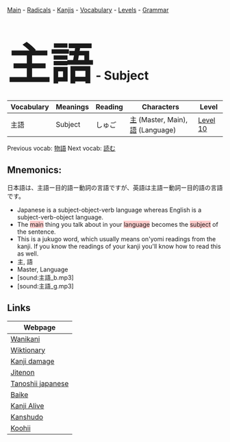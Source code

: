 <style> bigfont {font-size: 100px}</style>
[Main](../README.md) -
[Radicals](../radicals.md) -
[Kanjis](../kanjis.md) -
[Vocabulary](../vocabulary.md) -
[Levels](../levels.md) -
[Grammar](../grammar.md)
# <bigfont> 主語</bigfont> - Subject 

| Vocabulary | Meanings | Reading | Characters | Level |
| --- | --- | --- | --- | --- |
| 主語 | Subject | しゅご |  [主](../kanjis/主.md) (Master, Main), [語](../kanjis/語.md) (Language) | [Level 10](../levels/wk_level10.md) |

Previous vocab: [物語](物語.md) Next vocab: [読む](読む.md) 

## Mnemonics:
日本語は、主語ー目的語ー動詞の言語ですが、英語は主語ー動詞ー目的語の言語です。
* Japanese is a subject-object-verb language whereas English is a subject-verb-object language.
* The <span style="background-color:#ffcccb"> main</span> thing you talk about in your <span style="background-color:#ffcccb"> language</span> becomes the <span style="background-color:#ffcccb"> subject</span> of the sentence.
* This is a jukugo word, which usually means on'yomi readings from the kanji. If you know the readings of your kanji you'll know how to read this as well.
* 主, 語
* Master, Language
* [sound:主語_b.mp3]
* [sound:主語_g.mp3]


## Links 

| Webpage |
| --- |
| [Wanikani          ](https://www.wanikani.com/kanji/主語) |
| [Wiktionary        ](https://en.wiktionary.org/wiki/主語) |
| [Kanji damage      ](http://www.kanjidamage.com/kanji/search?utf8=✓&q=主語) |
| [Jitenon           ](https://jitenon.com/kanji/主語) |
| [Tanoshii japanese ](https://www.tanoshiijapanese.com/dictionary/kanji.cfm?k=主語) |
| [Baike             ](https://baike.baidu.com/item/主語) |
| [Kanji Alive       ](https://app.kanjialive.com/主語) |
| [Kanshudo          ](https://www.kanshudo.com/searchmn?q=主語) |
| [Koohii            ](https://kanji.koohii.com/study/kanji/主語) |
